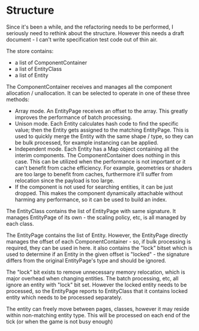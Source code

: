 # Structure
Since it's been a while, and the refactoring needs to be performed, I seriously
need to rethink about the structure. However this needs a draft document -
I can't write specification test code out of thin air.

The store contains:
- a list of ComponentContainer
- a list of EntityClass
- a list of Entity

The ComponentContainer receives and manages all the component allocation /
unallocation. It can be selected to operate in one of these three methods:
- Array mode. An EntityPage receives an offset to the array. This greatly
  improves the performance of batch processing.
- Unison mode. Each Entity calculates hash code to find the specific value;
  then the Entity gets assigned to the matching EntityPage. This is used to
  quickly merge the Entity with the same shape / type, so they can be bulk
  processed, for example instancing can be applied.
- Independent mode. Each Entity has a Map object containing all the interim
  components. The ComponentContainer does nothing in this case. This can be
  utilized when the performance is not important or it can't benefit from
  cache efficiency. For example, geometries or shaders are too large to benefit
  from caches, furthermore it'll suffer from relocation since the payload is
  too large.
- If the component is not used for searching entities, it can be
  just dropped. This makes the component dynamically attachable without harming
  any performance, so it can be used to build an index.

The EntityClass contains the list of EntityPage with same signature. It manages
EntityPage of its own - the scaling policy, etc, is all managed by each class.

The EntityPage contains the list of Entity. However, the EntityPage directly
manages the offset of each ComponentContainer - so, if bulk processing is
required, they can be used in here. it also contains the "lock" bitset which is
used to determine if an Entity in the given offset is "locked" - the signature
differs from the original EntityPage's type and should be ignored.

The "lock" bit exists to remove unnecessary memory relocation, which is major
overhead when changing entities. The batch processing, etc, all ignore an entity
with "lock" bit set. However the locked entity needs to be processed, so the
EntityPage reports to EntityClass that it contains locked entity which needs to
be processed separately.

The entity can freely move between pages, classes, however it may reside within
non-matching entity type. This will be processed on each end of the tick (or when
the game is not busy enough)

